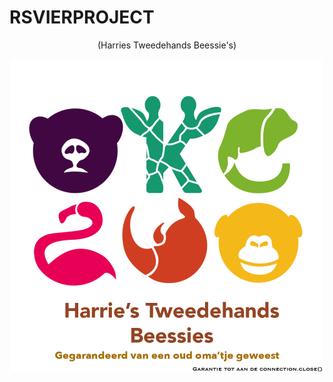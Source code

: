 
# RSVIERPROJECT 
<p align="center">
  (Harries Tweedehands Beessie's)
</p>
<p align = "center">
  <img src="Oplevering%201%20-%20logo.jpg" width="500"/>
</p>
